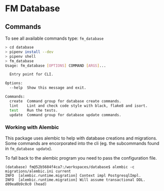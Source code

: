 # FM Database 

## Commands

To see all available commands type: `fm_database`

```bash
> cd database
> pipenv install --dev
> pipenv shell
> fm_database
Usage: fm_database [OPTIONS] COMMAND [ARGS]...

  Entry point for CLI.

Options:
  --help  Show this message and exit.

Commands:
  create  Command group for database create commands.
  lint    Lint and check code style with black, flake8 and isort.
  test    Run the tests.
  update  Command group for database update commands.
```

### Working with Alembic
This package uses alembic to help with database creations and migrations.
Some commands are encorporated into the cli (eg. the subcommands found in `fm_database update`).

To fall back to the alembic program you need to pass the configuration file.

```console
(database) fm@52b5684f4ca7:/workspaces/database$ alembic -c migrations/alembic.ini current
INFO  [alembic.runtime.migration] Context impl PostgresqlImpl.
INFO  [alembic.runtime.migration] Will assume transactional DDL.
d09ea0b9c0c0 (head)
````